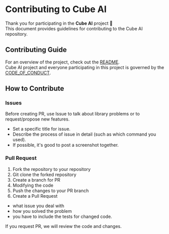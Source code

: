 # Contributing to Cube AI

Thank you for participating in the **Cube AI** project 🎉  
This document provides guidelines for contributing to the Cube AI repository.


## Contributing Guide

For an overview of the project, check out the [README](https://github.com/DguFarmSystem/4th-AI-CubeAI-AI/blob/main/README.md).  
Cube AI project and everyone participating in this project is governed by the [CODE_OF_CONDUCT](./CODE_OF_CONDUCT.md).  


## How to Contribute

### Issues

Before creating PR, use Issue to talk about library problems or to request/propose new features.

+ Set a specific title for issue.
+ Describe the process of issue in detail (such as which command you used).
+ If possible, it's good to post a screenshot together.



### Pull Request


1. Fork the repository to your repository
2. Git clone the forked repository
3. Create a branch for PR
4. Modifying the code
5. Push the changes to your PR branch
6. Create a Pull Request
  + what issue you deal with 
  + how you solved the problem
  + you have to include the tests for changed code.

If you request PR, we will review the code and changes.
